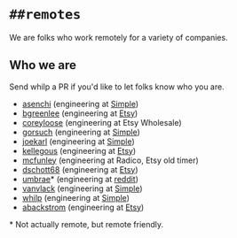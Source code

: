 # `##remotes`

We are folks who work remotely for a variety of companies.

## Who we are

Send whilp a PR if you'd like to let folks know who you are.

- [asenchi][] (engineering at [Simple][])
- [bgreenlee][] (engineering at [Etsy][])
- [coreyloose][] (engineering at Etsy Wholesale)
- [gorsuch][] (engineering at [Simple][])
- [joekarl][] (engineering at [Simple][])
- [kellegous][] (engineering at [Etsy][])
- [mcfunley][] (engineering at Radico, Etsy old timer)
- [dschott68][] (engineering at [Etsy][])
- [umbrae][]* (engineering at [reddit][])
- [vanvlack][] (engineering at [Simple][])
- [whilp][] (engineering at [Simple][])
- [abackstrom][] (engineering at [Etsy])

[asenchi]: https://twitter.com/asenchi
[bgreenlee]: https://twitter.com/bgreenlee
[coreyloose]: https://twitter.com/coreyloose
[gorsuch]: https://twitter.com/michaelgorsuch
[joekarl]: https://twitter.com/joekarl
[kellegous]: http://twitter.com/kellegous
[mcfunley]: https://twitter.com/mcfunley
[dschott68]: https://twitter.com/dschott68
[umbrae]: https://twitter.com/chrisdary
[vanvlack]: https://twitter.com/vanvlack
[whilp]: https://twitter.com/whilp
[abackstrom]: https://twitter.com/abackstrom

[Etsy]: https://etsy.com
[reddit]: https://www.reddit.com/
[Simple]: https://simple.com/

\* Not actually remote, but remote friendly.

